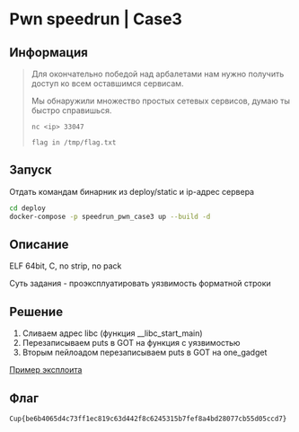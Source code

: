 # Pwn speedrun | Case3

## Информация

> Для окончательно победой над арбалетами нам нужно получить доступ ко всем оставшимся сервисам.
> 
> Мы обнаружили множество простых сетевых сервисов, думаю ты быстро справишься.
> 
> `nc <ip> 33047`
>
> `flag in /tmp/flag.txt`

## Запуск

Отдать командам бинарник из deploy/static и ip-адрес сервера

```sh
cd deploy
docker-compose -p speedrun_pwn_case3 up --build -d 
```


## Описание

ELF 64bit, C, no strip, no pack

Суть задания - проэксплуатировать уязвимость форматной строки

## Решение

1. Сливаем адрес libc (функция __libc_start_main)
2. Перезаписываем puts в GOT на функция с уязвимостью
3. Вторым пейлоадом перезаписываем puts в GOT на one_gadget

[Пример эксплоита](solve/exploit.py)


## Флаг

`Cup{be6b4065d4c73ff1ec819c63d442f8c6245315b7fef8a4bd28077cb55d05ccd7}`